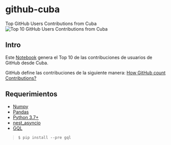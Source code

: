# github-cuba
Top GitHub Users Contributions from Cuba
![Top 10 GitHub Users Contributions from Cuba](https://oleksis.github.io/github-cuba/images/github-cuba-contributions.png)

## Intro
Este [Notebook](https://github.com/oleksis/github-cuba/blob/master/contributions.ipynb) genera el Top 10 de las contribuciones de usuarios de GitHub desde Cuba. 

GitHub define las contribuciones de la siguiente manera: [How GitHub count Contributions?](https://docs.github.com/articles/why-are-my-contributions-not-showing-up-on-my-profile)

## Requerimientos
* [Numpy](https://numpy.org)
* [Pandas](https://pandas.pydata.org/)
* [Python 3.7+](https://www.python.org/downloads/)
* [nest_asyncio](https://pypi.org/project/nest-asyncio/)
* [GQL](https://github.com/graphql-python/gql)
> ```$ pip install --pre gql ```

